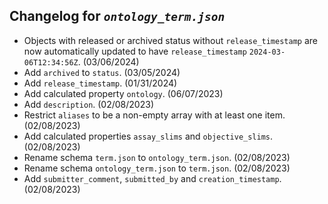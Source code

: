 ## Changelog for *`ontology_term.json`*

* Objects with released or archived status without `release_timestamp` are now automatically updated to have `release_timestamp` `2024-03-06T12:34:56Z`. (03/06/2024)
* Add `archived` to `status`. (03/05/2024)
* Add `release_timestamp`. (01/31/2024)
* Add calculated property `ontology`. (06/07/2023)
* Add `description`. (02/08/2023)
* Restrict `aliases` to be a non-empty array with at least one item. (02/08/2023)
* Add calculated properties `assay_slims` and `objective_slims`. (02/08/2023)
* Rename schema `term.json` to `ontology_term.json`. (02/08/2023)
* Rename schema `ontology_term.json` to `term.json`. (02/08/2023)
* Add `submitter_comment`, `submitted_by` and `creation_timestamp`. (02/08/2023)
